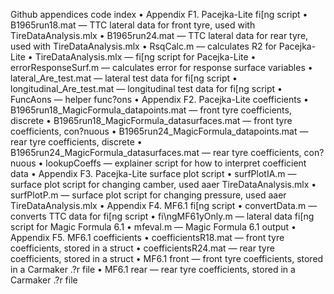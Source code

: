Github appendices code index
• Appendix F1. Pacejka-Lite fi[ng script
• B1965run18.mat — TTC lateral data for front tyre, used with TireDataAnalysis.mlx • B1965run24.mat — TTC lateral data for rear tyre, used with TireDataAnalysis.mlx • RsqCalc.m — calculates R2 for Pacejka-Lite
• TireDataAnalysis.mlx — fi[ng script for Pacejka-Lite
• errorResponseSurf.m — calculates error for response surface variables • lateral_Are_test.mat — lateral test data for fi[ng script
• longitudinal_Are_test.mat — longitudinal test data for fi[ng script
• FuncAons — helper func?ons
• Appendix F2. Pacejka-Lite coefficients
• B1965run18_MagicFormula_datapoints.mat — front tyre coefficients, discrete
• B1965run18_MagicFormula_datasurfaces.mat — front tyre coefficients, con?nuous • B1965run24_MagicFormula_datapoints.mat — rear tyre coefficients, discrete
• B1965run24_MagicFormula_datasurfaces.mat — rear tyre coefficients, con?nuous • lookupCoeffs — explainer script for how to interpret coefficient data
• Appendix F3. Pacejka-Lite surface plot script
• surfPlotIA.m — surface plot script for changing camber, used aaer TireDataAnalysis.mlx • surfPlotP.m — surface plot script for changing pressure, used aaer TireDataAnalysis.mlx
• Appendix F4. MF6.1 fi[ng script
• convertData.m — converts TTC data for fi[ng script
• fi\ngMF61yOnly.m — lateral data fi[ng script for Magic Formula 6.1 • mfeval.m — Magic Formula 6.1 output
• Appendix F5. MF6.1 coefficients
• coefficientsR18.mat — front tyre coefficients, stored in a struct
• coefficientsR24.mat — rear tyre coefficients, stored in a struct
• MF6.1 front — front tyre coefficients, stored in a Carmaker .?r file • MF6.1 rear — rear tyre coefficients, stored in a Carmaker .?r file
